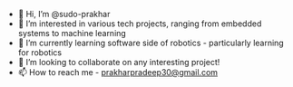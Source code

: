 - 👋 Hi, I’m @sudo-prakhar
- 👀 I’m interested in various tech projects, ranging from embedded systems to machine learning
- 🌱 I’m currently learning software side of robotics - particularly learning for robotics
- 💞️ I’m looking to collaborate on any interesting project!
- 📫 How to reach me - prakharpradeep30@gmail.com

<!---
sudo-prakhar/sudo-prakhar is a ✨ special ✨ repository because its `README.md` (this file) appears on your GitHub profile.
You can click the Preview link to take a look at your changes.
--->
